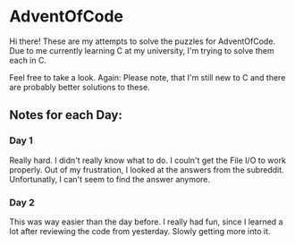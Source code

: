 # AdventOfCode
Hi there! These are my attempts to solve the puzzles for AdventOfCode. Due to me currently learning C at my university, I'm trying to solve them each in C.

Feel free to take a look.
Again: Please note, that I'm still new to C and there are probably better solutions to these.

## Notes for each Day:
### Day 1
Really hard. I didn't really know what to do. I couln't get the File I/O to work properly. Out of my frustration, I looked at the answers from
the subreddit. Unfortunatly, I can't seem to find the answer anymore. 

### Day 2
This was way easier than the day before. I really had fun, since I learned a lot after reviewing the code from yesterday. Slowly getting more into it.
